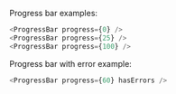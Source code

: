 Progress bar examples:

```js
<ProgressBar progress={0} />
<ProgressBar progress={25} />
<ProgressBar progress={100} />
```

Progress bar with error example:

```js
<ProgressBar progress={60} hasErrors />
```
